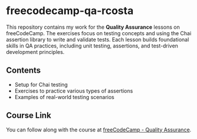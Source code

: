 # freecodecamp-qa-rcosta

This repository contains my work for the **Quality Assurance** lessons on freeCodeCamp. The exercises focus on testing concepts and using the Chai assertion library to write and validate tests. Each lesson builds foundational skills in QA practices, including unit testing, assertions, and test-driven development principles.

## Contents
- Setup for Chai testing
- Exercises to practice various types of assertions
- Examples of real-world testing scenarios

## Course Link
You can follow along with the course at [freeCodeCamp - Quality Assurance](https://www.freecodecamp.org/learn/quality-assurance/quality-assurance-and-testing-with-chai/).
